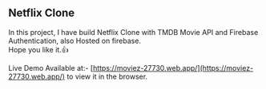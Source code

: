

## Netflix Clone

In this project, I have build Netflix Clone with TMDB Movie API and Firebase Authentication, also Hosted on firebase.<br/>
Hope you like it.👍

Live Demo Available at:- [https://moviez-27730.web.app/](https://moviez-27730.web.app/) to view it in the browser.



